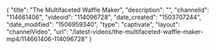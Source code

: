 {
    "title": "The Multifaceted Waffle Maker",
    "description": "",
    "channelid": "114661406",
    "videoid": "114096728",
    "date_created": "1503707244",
    "date_modified": "1506959340",
    "type": "captivate",
    "layout": "channelVideo",
    "url": "\/latest-videos\/the-multifaceted-waffle-maker-mp4\/114661406-114096728"
}